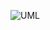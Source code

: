 ![UML](https://github.com/rick1135/tcd-webdev/assets/55491414/982bfaa0-cfd5-4ac3-9246-de09bc55ec5a)
